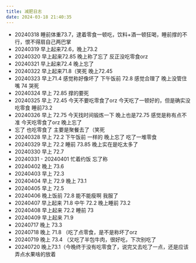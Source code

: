 ```yaml
---
title: 减肥日志
date: 2024-03-18 21:40:35
---
```


* 20240318 睡前体重73.7，逮着零食一顿吃，饮料+酒一顿狂喝，睡前撑的不行，恨不得扇自己两巴掌
* 20240319 早上起来72.6，晚上73.2
* 20240320 早上起来72.85 晚上称了忘了 反正没吃零食orz
* 20240321 早上起来72.4 晚上忘了
* 20240322 早上起来71.8（笑死 晚上72.45 
* 20240323 早上71.4 感觉称好像坏了 下午饭前 72.8 感觉合理了 晚上没管住嘴 74 哭死
* 20240324 早上 72.85 撑的要死
* 20240325 早上 72.45 今天不要吃零食了orz 今天吃了一顿好的，但是确实没吃零食 睡前73.2
* 20240326 早上 72.75 今天找时间锻炼一下 晚上也是72.75 感觉是称有点不准 今天吃零食了orz 晚上忘了
* 忘了 也吃零食了 主要是聚餐去了（笑死
* 20240328 早上 72.2 下午饭前 一样的 晚上忘了 吃了一堆零食
* 20240329 早上 72.2 睡前 73.85 晚上实在是吃太多了
* 20240330 早上 72.7
* 20240331 - 20240401 忙着约饭 忘了称
* 20240402 晚上 73.6
* 20240403 早上 72.3
* 20240404 早上 72.9 晚上 73.1
* 20240405 早上 72.5 
* 20240406 晚上饭前 72.8 能不能瘦啊 我服了
* 20240407 早上起来 71.8 中午 72.2 晚上睡前 73.2
* 20240408 早上起来 72.2 睡前 73
* 20240409 早上起来 71.9
* 20240717 晚上 73.3
* 20240718 晚上 71.8 （吃了点零食，是不是称坏了orz 
* 20240719 晚上 73.4 （又吃了半包牛肉，很好吃，下次别吃了
* 20240720 晚上73.1（今晚终于没有吃零食了，说完又去吃了一点，还是应该弄点水果啥的放着